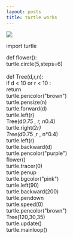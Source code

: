 ```yaml
---
layout: posts
title: turtle works
---
```

<img src =/assets/images/2023-11-11(4) >  
<p>import turtle <br>

def flower(): <br>
    turtle.circle(5,steps=6) <br>
    <br>
def Tree(d,r,n): <br>
    if d < 10 or r < 10 : <br>
        return <br>
    turtle.pencolor("brown") <br>
    turtle.pensize(n) <br>
    turtle.forward(d) <br>
    turtle.left(r) <br>
    Tree(d*0.75 , r, n*0.4) <br>
    turtle.right(2*r) <br>
    Tree(d*0.75 ,r , n*0.4) <br>
    turtle.left(r) <br>
    turtle.backward(d) <br>
    turtle.pencolor("purple") <br>
    flower() <br>
turtle.tracer(0) <br>
turtle.penup <br>
turtle.bgcolor("pink") <br>
turtle.left(90) <br>
turtle.backward(200) <br>
turtle.pendown <br>
turtle.speed(0) <br>
turtle.pencolor("brown") <br>
Tree(120,30,35) <br>
turtle.update() <br>
turtle.mainloop() <br>
</p>